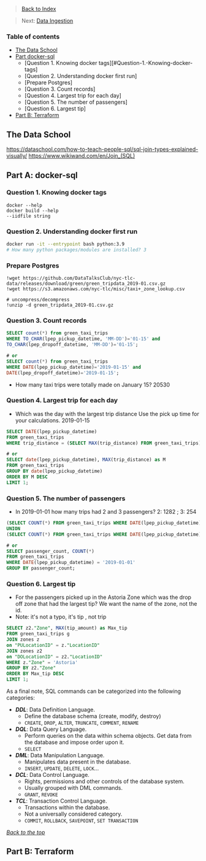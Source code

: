 >[Back to Index](env_setup.md)

>Next: [Data Ingestion](2_data_ingestion.md)

### Table of contents
* [The Data School](#the-data-school)
* [Part docker-sql](#part-docker-sql)
  * [Question 1. Knowing docker tags][#Question-1.-Knowing-docker-tags]
  * [Question 2. Understanding docker first run]
  * [Prepare Postgres]
  * [Question 3. Count records]
  * [Question 4. Largest trip for each day]
  * [Question 5. The number of passengers]
  * [Question 6. Largest tip]
* [Part B: Terraform]()

## The Data School
https://dataschool.com/how-to-teach-people-sql/sql-join-types-explained-visually/
https://www.wikiwand.com/en/Join_(SQL)

## Part A: docker-sql
### Question 1. Knowing docker tags
```
docker --help
docker build --help
--iidfile string
```

### Question 2. Understanding docker first run
```bash
docker run -it --entrypoint bash python:3.9
# How many python packages/modules are installed? 3
```

### Prepare Postgres
```ipython
!wget https://github.com/DataTalksClub/nyc-tlc-data/releases/download/green/green_tripdata_2019-01.csv.gz
!wget https://s3.amazonaws.com/nyc-tlc/misc/taxi+_zone_lookup.csv

# uncompress/decompress
!unzip -d green_tripdata_2019-01.csv.gz
```

### Question 3. Count records
```sql
SELECT count(*) from green_taxi_trips
WHERE TO_CHAR(lpep_pickup_datetime, 'MM-DD')='01-15' and 
TO_CHAR(lpep_dropoff_datetime, 'MM-DD')='01-15';

# or
SELECT count(*) from green_taxi_trips
WHERE DATE(lpep_pickup_datetime)='2019-01-15' and 
DATE(lpep_dropoff_datetime)='2019-01-15';
```
* How many taxi trips were totally made on January 15? 20530

### Question 4. Largest trip for each day
* Which was the day with the largest trip distance Use the pick up time for your calculations. 2019-01-15
```sql
SELECT DATE(lpep_pickup_datetime)
FROM green_taxi_trips
WHERE trip_distance = (SELECT MAX(trip_distance) FROM green_taxi_trips);

# or
SELECT date(lpep_pickup_datetime), MAX(trip_distance) as M
FROM green_taxi_trips
GROUP BY date(lpep_pickup_datetime)
ORDER BY M DESC
LIMIT 1;
```

### Question 5. The number of passengers
* In 2019-01-01 how many trips had 2 and 3 passengers? 2: 1282 ; 3: 254
```sql
(SELECT COUNT(*) FROM green_taxi_trips WHERE DATE(lpep_pickup_datetime) = '2019-01-01' AND passenger_count = 2)
UNION
(SELECT COUNT(*) FROM green_taxi_trips WHERE DATE(lpep_pickup_datetime) = '2019-01-01' AND passenger_count = 3);

# or
SELECT passenger_count, COUNT(*)
FROM green_taxi_trips
WHERE DATE(lpep_pickup_datetime) = '2019-01-01'
GROUP BY passenger_count;
```

### Question 6. Largest tip
* For the passengers picked up in the Astoria Zone which was the drop off zone that had the largest tip? We want the name of the zone, not the id.
* Note: it's not a typo, it's tip , not trip
```sql
SELECT z2."Zone", MAX(tip_amount) as Max_tip
FROM green_taxi_trips g
JOIN zones z
on "PULocationID" = z."LocationID"
JOIN zones z2
on "DOLocationID" = z2."LocationID"
WHERE z."Zone" = 'Astoria'
GROUP BY z2."Zone"
ORDER BY Max_tip DESC
LIMIT 1;
```

As a final note, SQL commands can be categorized into the following categories:
* ***DDL***: Data Definition Language.
    * Define the database schema (create, modify, destroy)
    * `CREATE`, `DROP`, `ALTER`, `TRUNCATE`, `COMMENT`, `RENAME`
* ***DQL***: Data Query Language.
    * Perform queries on the data within schema objects. Get data from the database and impose order upon it.
    * `SELECT`
* ***DML***: Data Manipulation Language.
    * Manipulates data present in the database.
    * `INSERT`, `UPDATE`, `DELETE`, `LOCK`...
* ***DCL***: Data Control Language.
    * Rights, permissions and other controls of the database system.
    * Usually grouped with DML commands.
    * `GRANT`, `REVOKE`
* ***TCL***: Transaction Control Language.
    * Transactions within the database.
    * Not a universally considered category.
    * `COMMIT`, `ROLLBACK`, `SAVEPOINT`, `SET TRANSACTION`

_[Back to the top](#table-of-contents)_
## Part B: Terraform



